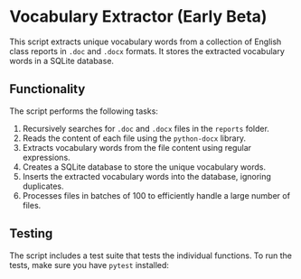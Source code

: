 # Vocabulary Extractor (Early Beta)

This script extracts unique vocabulary words from a collection of English class reports in `.doc` and `.docx` formats. It stores the extracted vocabulary words in a SQLite database.

## Functionality

The script performs the following tasks:

1. Recursively searches for `.doc` and `.docx` files in the `reports` folder.
2. Reads the content of each file using the `python-docx` library.
3. Extracts vocabulary words from the file content using regular expressions.
4. Creates a SQLite database to store the unique vocabulary words.
5. Inserts the extracted vocabulary words into the database, ignoring duplicates.
6. Processes files in batches of 100 to efficiently handle a large number of files.

## Testing

The script includes a test suite that tests the individual functions. To run the tests, make sure you have `pytest` installed:

